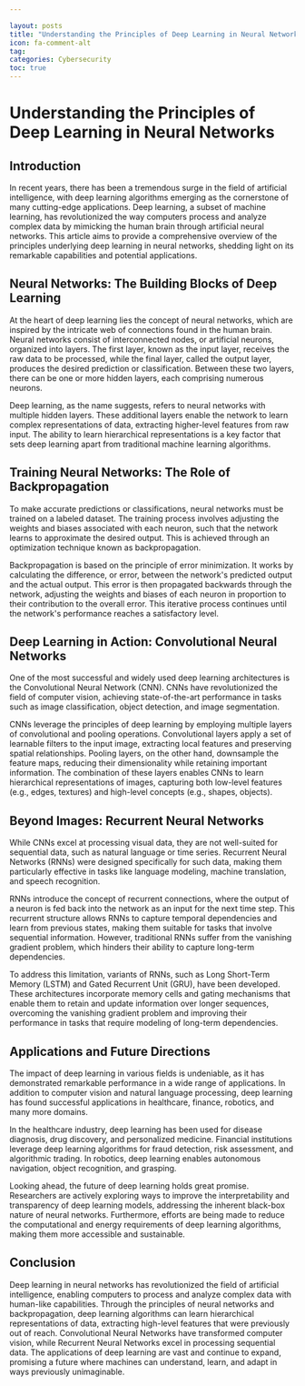 ```yaml
---

layout: posts
title: "Understanding the Principles of Deep Learning in Neural Networks"
icon: fa-comment-alt
tag:      
categories: Cybersecurity
toc: true
---
```




# Understanding the Principles of Deep Learning in Neural Networks

## Introduction

In recent years, there has been a tremendous surge in the field of artificial intelligence, with deep learning algorithms emerging as the cornerstone of many cutting-edge applications. Deep learning, a subset of machine learning, has revolutionized the way computers process and analyze complex data by mimicking the human brain through artificial neural networks. This article aims to provide a comprehensive overview of the principles underlying deep learning in neural networks, shedding light on its remarkable capabilities and potential applications.

## Neural Networks: The Building Blocks of Deep Learning

At the heart of deep learning lies the concept of neural networks, which are inspired by the intricate web of connections found in the human brain. Neural networks consist of interconnected nodes, or artificial neurons, organized into layers. The first layer, known as the input layer, receives the raw data to be processed, while the final layer, called the output layer, produces the desired prediction or classification. Between these two layers, there can be one or more hidden layers, each comprising numerous neurons.

Deep learning, as the name suggests, refers to neural networks with multiple hidden layers. These additional layers enable the network to learn complex representations of data, extracting higher-level features from raw input. The ability to learn hierarchical representations is a key factor that sets deep learning apart from traditional machine learning algorithms.

## Training Neural Networks: The Role of Backpropagation

To make accurate predictions or classifications, neural networks must be trained on a labeled dataset. The training process involves adjusting the weights and biases associated with each neuron, such that the network learns to approximate the desired output. This is achieved through an optimization technique known as backpropagation.

Backpropagation is based on the principle of error minimization. It works by calculating the difference, or error, between the network's predicted output and the actual output. This error is then propagated backwards through the network, adjusting the weights and biases of each neuron in proportion to their contribution to the overall error. This iterative process continues until the network's performance reaches a satisfactory level.

## Deep Learning in Action: Convolutional Neural Networks

One of the most successful and widely used deep learning architectures is the Convolutional Neural Network (CNN). CNNs have revolutionized the field of computer vision, achieving state-of-the-art performance in tasks such as image classification, object detection, and image segmentation.

CNNs leverage the principles of deep learning by employing multiple layers of convolutional and pooling operations. Convolutional layers apply a set of learnable filters to the input image, extracting local features and preserving spatial relationships. Pooling layers, on the other hand, downsample the feature maps, reducing their dimensionality while retaining important information. The combination of these layers enables CNNs to learn hierarchical representations of images, capturing both low-level features (e.g., edges, textures) and high-level concepts (e.g., shapes, objects).

## Beyond Images: Recurrent Neural Networks

While CNNs excel at processing visual data, they are not well-suited for sequential data, such as natural language or time series. Recurrent Neural Networks (RNNs) were designed specifically for such data, making them particularly effective in tasks like language modeling, machine translation, and speech recognition.

RNNs introduce the concept of recurrent connections, where the output of a neuron is fed back into the network as an input for the next time step. This recurrent structure allows RNNs to capture temporal dependencies and learn from previous states, making them suitable for tasks that involve sequential information. However, traditional RNNs suffer from the vanishing gradient problem, which hinders their ability to capture long-term dependencies.

To address this limitation, variants of RNNs, such as Long Short-Term Memory (LSTM) and Gated Recurrent Unit (GRU), have been developed. These architectures incorporate memory cells and gating mechanisms that enable them to retain and update information over longer sequences, overcoming the vanishing gradient problem and improving their performance in tasks that require modeling of long-term dependencies.

## Applications and Future Directions

The impact of deep learning in various fields is undeniable, as it has demonstrated remarkable performance in a wide range of applications. In addition to computer vision and natural language processing, deep learning has found successful applications in healthcare, finance, robotics, and many more domains.

In the healthcare industry, deep learning has been used for disease diagnosis, drug discovery, and personalized medicine. Financial institutions leverage deep learning algorithms for fraud detection, risk assessment, and algorithmic trading. In robotics, deep learning enables autonomous navigation, object recognition, and grasping.

Looking ahead, the future of deep learning holds great promise. Researchers are actively exploring ways to improve the interpretability and transparency of deep learning models, addressing the inherent black-box nature of neural networks. Furthermore, efforts are being made to reduce the computational and energy requirements of deep learning algorithms, making them more accessible and sustainable.

## Conclusion

Deep learning in neural networks has revolutionized the field of artificial intelligence, enabling computers to process and analyze complex data with human-like capabilities. Through the principles of neural networks and backpropagation, deep learning algorithms can learn hierarchical representations of data, extracting high-level features that were previously out of reach. Convolutional Neural Networks have transformed computer vision, while Recurrent Neural Networks excel in processing sequential data. The applications of deep learning are vast and continue to expand, promising a future where machines can understand, learn, and adapt in ways previously unimaginable.